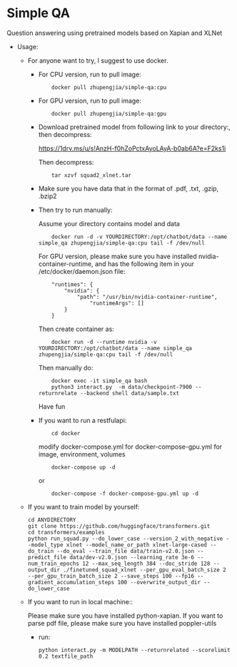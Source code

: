 # Simple QA

Question answering using pretrained models based on Xapian and XLNet

* Usage:

    - For anyone want to try, I suggest to use docker.
        - For CPU version, run to pull image:
            
            ```shell
                docker pull zhupengjia/simple-qa:cpu
            ```

        - For GPU version, run to pull image:
            
            ```shell
                docker pull zhupengjia/simple-qa:gpu
            ```
        
        - Download pretrained model from following link to your directory:, then decompress:

            https://1drv.ms/u/s!AnzH-f0hZoPctxAyoLAyA-b0ab6A?e=F2ks1i

            Then decompress:

            ```shell
                tar xzvf squad2_xlnet.tar
            ```

        - Make sure you have data that in the format of .pdf, .txt, .gzip, .bzip2

        - Then try to run manually:
            
            Assume your directory contains model and data

            ```shell
                docker run -d -v YOURDIRECTORY:/opt/chatbot/data --name simple_qa zhupengjia/simple-qa:cpu tail -f /dev/null
            ```
                
            For GPU version, please make sure you have installed nvidia-container-runtime, and has the following item in your /etc/docker/daemon.json file:
            ```shell
                "runtimes": {
                    "nvidia": {
                        "path": "/usr/bin/nvidia-container-runtime",
                            "runtimeArgs": []
                    }
                }
            ```
            Then create container as:

            ```shell
                docker run -d --runtime nvidia -v YOURDIRECTORY:/opt/chatbot/data --name simple_qa zhupengjia/simple-qa:cpu tail -f /dev/null
            ```

            Then manually do:
            
            ```shell
                docker exec -it simple_qa bash
                python3 interact.py  -m data/checkpoint-7900 --returnrelate --backend shell data/sample.txt
            ```
            Have fun

        - If you want to run a restfulapi:

            ```shell
                cd docker
            ```

            modify docker-compose.yml for docker-compose-gpu.yml for image, environment, volumes

            ```shell
                docker-compose up -d
            ```
            or

            ```shell
                docker-compose -f docker-compose-gpu.yml up -d
            ```

    - If you want to train model by yourself:

        ```shell
        cd ANYDIRECTORY
        git clone https://github.com/huggingface/transformers.git
        cd transformers/examples
        python run_squad.py --do_lower_case --version_2_with_negative --model_type xlnet --model_name_or_path xlnet-large-cased --do_train --do_eval --train_file data/train-v2.0.json --predict_file data/dev-v2.0.json --learning_rate 3e-6 --num_train_epochs 12 --max_seq_length 384 --doc_stride 128 --output_dir ./finetuned_squad_xlnet --per_gpu_eval_batch_size 2 --per_gpu_train_batch_size 2 --save_steps 100 --fp16 --gradient_accumulation_steps 100 --overwrite_output_dir --do_lower_case
        ```

    - If you want to run in local machine::
        
        Please make sure you have installed python-xapian. If you want to parse pdf file, please make sure you have installed poppler-utils

        - run:

            ```shell
            python interact.py -m MODELPATH --returnrelated --scorelimit 0.2 textfile_path
            ```

